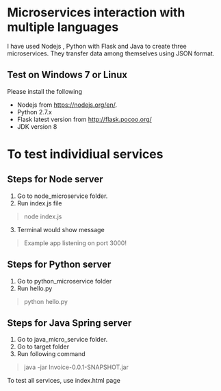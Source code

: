 # Microservices interaction with multiple languages

I have used Nodejs , Python with Flask and Java to create three microservices. They transfer data among themselves using JSON format.

## Test on Windows 7 or Linux
Please install the following 
- Nodejs from https://nodejs.org/en/.
- Python 2.7.x 
- Flask latest version from http://flask.pocoo.org/
- JDK version 8

# To test individiual services

## Steps for Node server
1. Go to node_microservice folder.
2. Run index.js file
> node index.js
3. Terminal would show message
> Example app listening on port 3000!

## Steps for Python server
1. Go to python_microservice folder
2. Run hello.py
> python hello.py

## Steps for Java Spring server
1. Go to java_micro_service folder.
2. Go to target folder
3. Run following command 
> java -jar Invoice-0.0.1-SNAPSHOT.jar

To test all services, use index.html page
